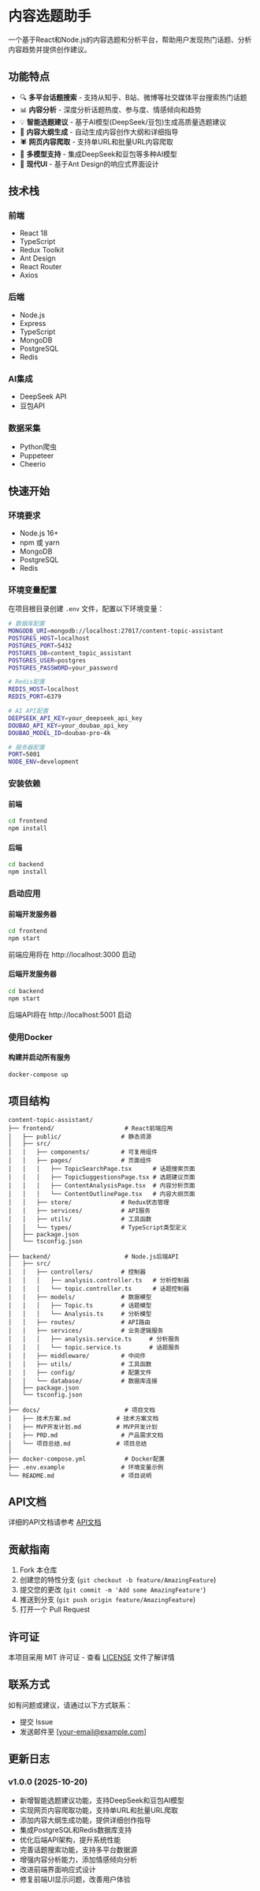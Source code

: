 # 内容选题助手

一个基于React和Node.js的内容选题和分析平台，帮助用户发现热门话题、分析内容趋势并提供创作建议。

## 功能特点

- 🔍 **多平台话题搜索** - 支持从知乎、B站、微博等社交媒体平台搜索热门话题
- 📊 **内容分析** - 深度分析话题热度、参与度、情感倾向和趋势
- 💡 **智能选题建议** - 基于AI模型(DeepSeek/豆包)生成高质量选题建议
- 📝 **内容大纲生成** - 自动生成内容创作大纲和详细指导
- 🕷️ **网页内容爬取** - 支持单URL和批量URL内容爬取
- 🤖 **多模型支持** - 集成DeepSeek和豆包等多种AI模型
- 🎨 **现代UI** - 基于Ant Design的响应式界面设计

## 技术栈

### 前端
- React 18
- TypeScript
- Redux Toolkit
- Ant Design
- React Router
- Axios

### 后端
- Node.js
- Express
- TypeScript
- MongoDB
- PostgreSQL
- Redis

### AI集成
- DeepSeek API
- 豆包API

### 数据采集
- Python爬虫
- Puppeteer
- Cheerio

## 快速开始

### 环境要求
- Node.js 16+
- npm 或 yarn
- MongoDB
- PostgreSQL
- Redis

### 环境变量配置

在项目根目录创建 `.env` 文件，配置以下环境变量：

```bash
# 数据库配置
MONGODB_URI=mongodb://localhost:27017/content-topic-assistant
POSTGRES_HOST=localhost
POSTGRES_PORT=5432
POSTGRES_DB=content_topic_assistant
POSTGRES_USER=postgres
POSTGRES_PASSWORD=your_password

# Redis配置
REDIS_HOST=localhost
REDIS_PORT=6379

# AI API配置
DEEPSEEK_API_KEY=your_deepseek_api_key
DOUBAO_API_KEY=your_doubao_api_key
DOUBAO_MODEL_ID=doubao-pro-4k

# 服务器配置
PORT=5001
NODE_ENV=development
```

### 安装依赖

#### 前端
```bash
cd frontend
npm install
```

#### 后端
```bash
cd backend
npm install
```

### 启动应用

#### 前端开发服务器
```bash
cd frontend
npm start
```
前端应用将在 http://localhost:3000 启动

#### 后端开发服务器
```bash
cd backend
npm start
```
后端API将在 http://localhost:5001 启动

### 使用Docker

#### 构建并启动所有服务
```bash
docker-compose up
```

## 项目结构

```
content-topic-assistant/
├── frontend/                    # React前端应用
│   ├── public/                 # 静态资源
│   ├── src/
│   │   ├── components/         # 可复用组件
│   │   ├── pages/              # 页面组件
│   │   │   ├── TopicSearchPage.tsx      # 话题搜索页面
│   │   │   ├── TopicSuggestionsPage.tsx # 选题建议页面
│   │   │   ├── ContentAnalysisPage.tsx  # 内容分析页面
│   │   │   └── ContentOutlinePage.tsx   # 内容大纲页面
│   │   ├── store/              # Redux状态管理
│   │   ├── services/           # API服务
│   │   ├── utils/              # 工具函数
│   │   └── types/              # TypeScript类型定义
│   ├── package.json
│   └── tsconfig.json
│
├── backend/                     # Node.js后端API
│   ├── src/
│   │   ├── controllers/        # 控制器
│   │   │   ├── analysis.controller.ts   # 分析控制器
│   │   │   └── topic.controller.ts      # 话题控制器
│   │   ├── models/             # 数据模型
│   │   │   ├── Topic.ts        # 话题模型
│   │   │   └── Analysis.ts     # 分析模型
│   │   ├── routes/             # API路由
│   │   ├── services/           # 业务逻辑服务
│   │   │   ├── analysis.service.ts     # 分析服务
│   │   │   └── topic.service.ts        # 话题服务
│   │   ├── middleware/         # 中间件
│   │   ├── utils/              # 工具函数
│   │   ├── config/             # 配置文件
│   │   └── database/           # 数据库连接
│   ├── package.json
│   └── tsconfig.json
│
├── docs/                        # 项目文档
│   ├── 技术方案.md             # 技术方案文档
│   ├── MVP开发计划.md          # MVP开发计划
│   ├── PRD.md                  # 产品需求文档
│   └── 项目总结.md             # 项目总结
│
├── docker-compose.yml           # Docker配置
├── .env.example                # 环境变量示例
└── README.md                   # 项目说明
```

## API文档

详细的API文档请参考 [API文档](./docs/api.md)

## 贡献指南

1. Fork 本仓库
2. 创建您的特性分支 (`git checkout -b feature/AmazingFeature`)
3. 提交您的更改 (`git commit -m 'Add some AmazingFeature'`)
4. 推送到分支 (`git push origin feature/AmazingFeature`)
5. 打开一个 Pull Request

## 许可证

本项目采用 MIT 许可证 - 查看 [LICENSE](LICENSE) 文件了解详情

## 联系方式

如有问题或建议，请通过以下方式联系：

- 提交 Issue
- 发送邮件至 [your-email@example.com]

## 更新日志

### v1.0.0 (2025-10-20)
- 新增智能选题建议功能，支持DeepSeek和豆包AI模型
- 实现网页内容爬取功能，支持单URL和批量URL爬取
- 添加内容大纲生成功能，提供详细创作指导
- 集成PostgreSQL和Redis数据库支持
- 优化后端API架构，提升系统性能
- 完善话题搜索功能，支持多平台数据源
- 增强内容分析能力，添加情感倾向分析
- 改进前端界面响应式设计
- 修复前端UI显示问题，改善用户体验